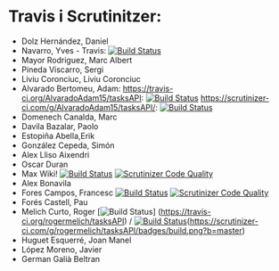 # Travis i Scrutinitzer:

* Dolz Hernández, Daniel
* Navarro, Yves - Travis: [![Build Status](https://travis-ci.org/YvesNavarro/tasksAPI.svg?branch=master)](https://travis-ci.org/YvesNavarro/tasksAPI)
* Mayor Rodriguez, Marc Albert
* Pineda Viscarro, Sergi
* Liviu Coronciuc, Liviu Coronciuc
* Alvarado Bertomeu, Adam: https://travis-ci.org/AlvaradoAdam15/tasksAPI: [![Build Status](https://travis-ci.org/AlvaradoAdam15/tasksAPI.svg?branch=master)](https://travis-ci.org/AlvaradoAdam15/tasksAPI)
https://scrutinizer-ci.com/g/AlvaradoAdam15/tasksAPI/: [![Build Status](https://scrutinizer-ci.com/g/AlvaradoAdam15/tasksAPI/badges/build.png?b=master)](https://scrutinizer-ci.com/g/AlvaradoAdam15/tasksAPI/build-status/master)
* Domenech Canalda, Marc
* Davila Bazalar, Paolo
* Estopiña Abella,Erik
* González Cepeda, Simón
* Alex Lliso Aixendri
* Oscar Duran
* Max Wiki! [![Build Status](https://travis-ci.org/maksymkhar/tasksAPI.svg?branch=master)](https://travis-ci.org/maksymkhar/tasksAPI) [![Scrutinizer Code Quality](https://scrutinizer-ci.com/g/maksymkhar/tasksAPI/badges/quality-score.png?b=master)](https://scrutinizer-ci.com/g/maksymkhar/tasksAPI/?branch=master)
* Alex Bonavila
* Fores Campos, Francesc [![Build Status](https://travis-ci.org/francescfores/TaskAPI.svg?branch=master)](https://travis-ci.org/francescfores/TaskAPI)  [![Scrutinizer Code Quality](https://scrutinizer-ci.com/g/francescfores/tasksAPI/badges/quality-score.png?b=master)](https://scrutinizer-ci.com/g/francescfores/tasksAPI/?branch=master)
* Forés Castell, Pau
* Melich Curto, Roger [![Build Status](https://travis-ci.org/rogermelich/tasksAPI.svg?branch=master)] (https://travis-ci.org/rogermelich/tasksAPI) / [![Build Status](https://scrutinizer-ci.com/g/rogermelich/tasksAPI/badges/build.png?b=master)](https://scrutinizer-ci.com/g/rogermelich/tasksAPI/build-status/master)(https://scrutinizer-ci.com/g/rogermelich/tasksAPI/badges/build.png?b=master)
* Huguet Esquerré, Joan Manel 
* López Moreno, Javier
* German Galià Beltran

